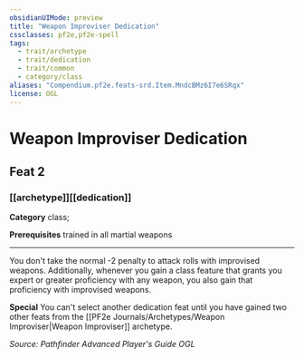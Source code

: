 ```yaml
---
obsidianUIMode: preview
title: "Weapon Improviser Dedication"
cssclasses: pf2e,pf2e-spell
tags:
  - trait/archetype
  - trait/dedication
  - trait/common
  - category/class
aliases: "Compendium.pf2e.feats-srd.Item.MndcBMz6I7e6SRqx"
license: OGL
---
```

# Weapon Improviser Dedication
## Feat 2
### [[archetype]][[dedication]]

**Category** class; 



**Prerequisites** trained in all martial weapons
* * *
You don't take the normal -2 penalty to attack rolls with improvised weapons. Additionally, whenever you gain a class feature that grants you expert or greater proficiency with any weapon, you also gain that proficiency with improvised weapons.

**Special** You can't select another dedication feat until you have gained two other feats from the [[PF2e Journals/Archetypes/Weapon Improviser|Weapon Improviser]] archetype.

*Source: Pathfinder Advanced Player's Guide*
*OGL*